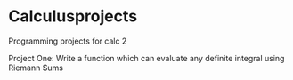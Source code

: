 # Calculusprojects
Programming projects for calc 2


Project One:
Write a function which can evaluate any definite integral using Riemann Sums

